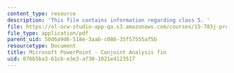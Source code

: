 ```yaml
---
content_type: resource
description: 'This file contains information regarding class 5. '
file: https://ol-ocw-studio-app-qa.s3.amazonaws.com/courses/15-783j-product-design-and-development-spring-2006/076b5ba361cbe3e3af301021e4123517_cls5_cjnt_anls.pdf
file_type: application/pdf
parent_uid: 50d6a9d6-518e-3aab-c086-35f57555af5b
resourcetype: Document
title: Microsoft PowerPoint - Conjoint Analysis fin
uid: 076b5ba3-61cb-e3e3-af30-1021e4123517
---
```

